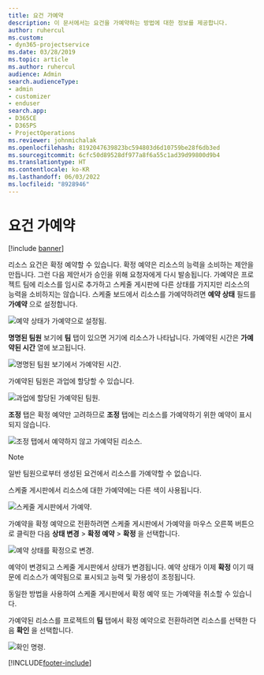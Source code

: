 ```yaml
---
title: 요건 가예약
description: 이 문서에서는 요건을 가예약하는 방법에 대한 정보를 제공합니다.
author: ruhercul
ms.custom:
- dyn365-projectservice
ms.date: 03/28/2019
ms.topic: article
ms.author: ruhercul
audience: Admin
search.audienceType:
- admin
- customizer
- enduser
search.app:
- D365CE
- D365PS
- ProjectOperations
ms.reviewer: johnmichalak
ms.openlocfilehash: 8192047639823bc594803d6d10759be28f6db3ed
ms.sourcegitcommit: 6cfc50d89528df977a8f6a55c1ad39d99800d9b4
ms.translationtype: HT
ms.contentlocale: ko-KR
ms.lasthandoff: 06/03/2022
ms.locfileid: "8928946"
---
```

# <a name="soft-book-requirements"></a>요건 가예약

[!include [banner](../includes/psa-now-project-operations.md)]

리소스 요건은 확정 예약할 수 있습니다. 확정 예약은 리소스의 능력을 소비하는 제안을 만듭니다. 그런 다음 제안서가 승인을 위해 요청자에게 다시 발송됩니다. 가예약은 프로젝트 팀에 리소스를 임시로 추가하고 스케줄 게시판에 다른 상태를 가지지만 리소스의 능력을 소비하지는 않습니다. 스케줄 보드에서 리소스를 가예약하려면 **예약 상태** 필드를 **가예약** 으로 설정합니다.

![예약 상태가 가예약으로 설정됨.](media/Resource-Management-image77.png)

**명명된 팀원** 보기에 **팀** 탭이 있으면 거기에 리소스가 나타납니다. 가예약된 시간은 **가예약된 시간** 열에 보고됩니다.

![명명된 팀원 보기에서 가예약된 시간.](media/Resource-Management-image78.png)

가예약된 팀원은 과업에 할당할 수 있습니다.

![과업에 할당된 가예약된 팀원.](media/Resource-Management-image79.png)

**조정** 탭은 확정 예약만 고려하므로 **조정** 탭에는 리소스를 가예약하기 위한 예약이 표시되지 않습니다.

![조정 탭에서 예약하지 않고 가예약된 리소스.](media/Resource-Management-image80.png)

> [!NOTE]
> 일반 팀원으로부터 생성된 요건에서 리소스를 가예약할 수 없습니다.

스케줄 게시판에서 리소스에 대한 가예약에는 다른 색이 사용됩니다.

![스케줄 게시판에서 가예약.](media/Resource-Management-image81.png)

가예약을 확정 예약으로 전환하려면 스케줄 게시판에서 가예약을 마우스 오른쪽 버튼으로 클릭한 다음 **상태 변경** \> **확정 예약** \> **확정** 을 선택합니다.

![예약 상태를 확정으로 변경.](media/Resource-Management-image82.png)

예약이 변경되고 스케줄 게시판에서 상태가 변경됩니다. 예약 상태가 이제 **확정** 이기 때문에 리소스가 예약됨으로 표시되고 능력 및 가용성이 조정됩니다.

동일한 방법을 사용하여 스케줄 게시판에서 확정 예약 또는 가예약을 취소할 수 있습니다.

가예약된 리소스를 프로젝트의 **팀** 탭에서 확정 예약으로 전환하려면 리소스를 선택한 다음 **확인** 을 선택합니다.

![확인 명령.](media/Resource-Management-image83.png)


[!INCLUDE[footer-include](../includes/footer-banner.md)]
